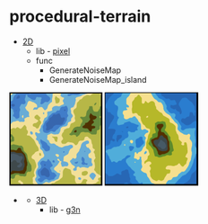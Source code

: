 # procedural-terrain

* <u>2D</u>
    * lib - [pixel](https://github.com/faiface/pixel)
    * func 
        * GenerateNoiseMap
        * GenerateNoiseMap_island
<p float="left">
    <img src="./gif/2d_terrain.gif" alt="GenerateNoiseMap" style="width: 33%;">
    <img src="./gif/2d_island.gif" alt="GenerateNoiseMap_island" style="width: 33%;"> 
</p>

* * <u>3D</u>
    * lib - [g3n](https://github.com/g3n/engine)